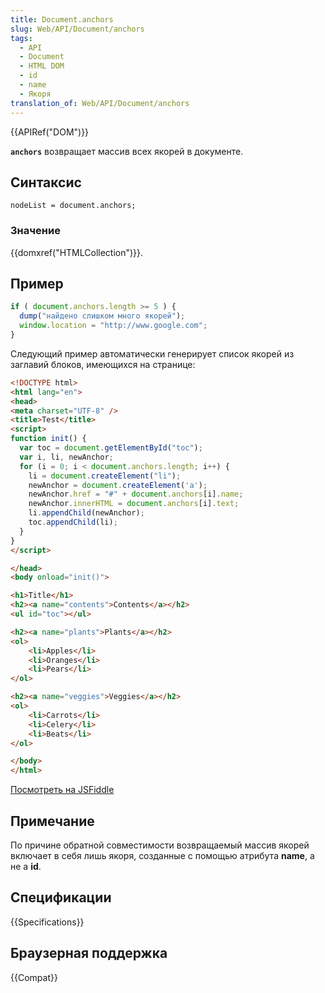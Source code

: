 ```yaml
---
title: Document.anchors
slug: Web/API/Document/anchors
tags:
  - API
  - Document
  - HTML DOM
  - id
  - name
  - Якоря
translation_of: Web/API/Document/anchors
---
```


{{APIRef("DOM")}}

**`anchors`** возвращает массив всех якорей в документе.

## Синтаксис

```
nodeList = document.anchors;
```

### Значение

{{domxref("HTMLCollection")}}.

## Пример

```js
if ( document.anchors.length >= 5 ) {
  dump("найдено слишком много якорей");
  window.location = "http://www.google.com";
}
```

Следующий пример автоматически генерирует список якорей из заглавий блоков, имеющихся на странице:

```html
<!DOCTYPE html>
<html lang="en">
<head>
<meta charset="UTF-8" />
<title>Test</title>
<script>
function init() {
  var toc = document.getElementById("toc");
  var i, li, newAnchor;
  for (i = 0; i < document.anchors.length; i++) {
    li = document.createElement("li");
    newAnchor = document.createElement('a');
    newAnchor.href = "#" + document.anchors[i].name;
    newAnchor.innerHTML = document.anchors[i].text;
    li.appendChild(newAnchor);
    toc.appendChild(li);
  }
}
</script>

</head>
<body onload="init()">

<h1>Title</h1>
<h2><a name="contents">Contents</a></h2>
<ul id="toc"></ul>

<h2><a name="plants">Plants</a></h2>
<ol>
    <li>Apples</li>
    <li>Oranges</li>
    <li>Pears</li>
</ol>

<h2><a name="veggies">Veggies</a></h2>
<ol>
    <li>Carrots</li>
    <li>Celery</li>
    <li>Beats</li>
</ol>

</body>
</html>
```

[Посмотреть на JSFiddle](https://jsfiddle.net/S4yNp)

## Примечание

По причине обратной совместимости возвращаемый массив якорей включает в себя лишь якоря, созданные с помощью атрибута **name**, а не а **id**.

## Спецификации

{{Specifications}}

## Браузерная поддержка

{{Compat}}
